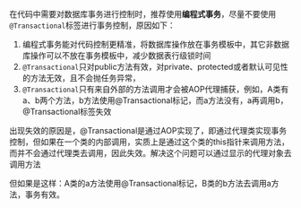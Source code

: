 在代码中需要对数据库事务进行控制时，推荐使用**编程式事务**，尽量不要使用`@Transactional`标签进行事务控制，原因如下：
1. 编程式事务能对代码控制更精准，将数据库操作放在事务模板中，其它非数据库操作可以不放在事务模板中，减少数据表行级锁时间
2. `@Transactional`只对public方法有效，对private、protected或者默认可见性的方法无效，且不会抛任务异常，
2. `@Transactional`只有来自外部的方法调用才会被AOP代理捕获，例如，A类有a、b两个方法，b方法使用@Transactional标记，而a方法没有，a再调用b，@Transactional标签失效

出现失效的原因是，@Transactional是通过AOP实现了，即通过代理类实现事务控制，但如果在一个类的内部调用，实质上是通过这个类的this指针来调用方法，而并不会通过代理类去调用，因此失效。解决这个问题可以通过显示的代理对象去调用方法

但如果是这样：A类的a方法使用@Transactional标记，B类的b方法去调用a方法，事务有效。
